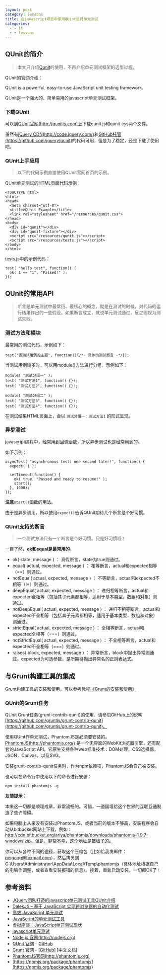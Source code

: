 ```yaml
---
layout: post
category: lessons
title: 在javascript项目中使用QUint进行单元测试
categories:
  - - it
  - - lessons
---
```


## QUnit的简介 ##

> 本文只介绍[Qunit](http://qunitjs.com/)的使用，不再介绍单元测试框架的选型过程。

QUnit的官网介绍：

QUnit is a powerful, easy-to-use JavaScript unit testing framework. 

QUnit是一个强大的、简单易用的javascript单元测试框架。

### 下载QUnit ###

可以到[QUnit官网(http://qunitjs.com)](http://qunitjs.com/)上下载qunit.js和qunit.css两个文件。

虽然有[jQuery CDN(http://code.jquery.com/)](http://code.jquery.com/)和[GitHub托管(https://github.com/jquery/qunit)](https://github.com/jquery/qunit)的代码可用，但是为了稳定，还是下载了使用吧。

### QUnit上手应用 ###

> 以下的代码示例直接使用QUnit官网首页的示例。

QUnit单元测试的HTML页面代码示例：

	<!DOCTYPE html>
	<html>
	<head>
	  <meta charset="utf-8">
	  <title>QUnit Example</title>
	  <link rel="stylesheet" href="/resources/qunit.css">
	</head>
	<body>
	  <div id="qunit"></div>
	  <div id="qunit-fixture"></div>
	  <script src="/resources/qunit.js"></script>
	  <script src="/resources/tests.js"></script>
	</body>
	</html>

tests.js中的示例代码：

	test( "hello test", function() {
	  ok( 1 == "1", "Passed!" );
	});

## QUnit的常用API ##

> 断言是单元测试中最常用、最核心的概念，就是在测试的时候，对代码的运行结果作出的一些假设。如果断言成立，就说单元测试通过，反之则视为测试失败。

### 测试方法和模块 ###

最常用的测试代码，示例如下：

	test("该测试用例的主题", function(){/*- 具体的测试断言 -*/});

当测试用例较多时，可以用module()方法进行分组。示例如下：

	module( "测试分组一" );
	test( "测试方法1", function() {});
	test( "测试方法2", function() {});
	 
	module( "测试分组二" );
	test( "测试方法3", function() {});
	test( "测试方法4", function() {});

在测试结果HTML页面上，会以 `测试分组一：测试方法1` 的形式呈现。

### 异步测试 ###

javascript编程中，经常用到回调函数，所以异步测试也是经常用到的。

如下示例：

	asyncTest( "asynchronous test: one second later!", function() {
	  expect( 1 );
	 
	  setTimeout(function() {
	    ok( true, "Passed and ready to resume!" );
	    start();
	  }, 1000);
	});

**注意**`start()`函数的用法。

由于是异步调用，所以使用`expect()`告诉QUnit期待几个断言是个好习惯。

### QUnit支持的断言 ###

> 一个测试方法只有一个断言是个好习惯。只是好习惯哦！

一目了然，**ok和equal是最常用的**。

- ok( state, message ) ： 真假断言，state为true则通过。
- equal( actual, expected, message ) ： 相等断言，actual和expected相等（==）则通过。
- notEqual( actual, expected, message ) ： 不等断言，actual和expected不相等（!=）则通过。
- deepEqual( actual, expected, message ) ： 递归相等断言，actual和expected全相等（包括其子元素都相等，适用于基本类型，数组和对象）则通过。
- notDeepEqual( actual, expected, message ) ： 递归不相等断言，actual和expected不全相等（包括其子元素都相等，适用于基本类型，数组和对象）则通过。
- strictEqual( actual, expected, message ) ： 全相等断言，actual和expected全相等（===）则通过。
- notStrictEqual( actual, expected, message ) ： 不全相等断言，actual和expected不全相等（===）则通过。
- raises( block, expected, message ) ： 异常断言，block中抛出异常则通过，expected为可选参数，是所期待抛出异常名的正则表达式。

## 与Grunt构建工具的集成 ##

Grunt构建工具的安装和使用，可以参考教程[《Grunt的安装和使用》](http://www.peigong.net/lessons/2013/10/15/installation-and-use-of-grunt/)

### QUnit的Grunt任务 ###

QUnit Grunt任务(grunt-contrib-qunit)的使用，请参见GitHub上的说明[https://github.com/gruntjs/grunt-contrib-qunit](https://github.com/gruntjs/grunt-contrib-qunit)。

使用QUint作单元测试，PhantomJS是必须要安装的。[PhantomJS(http://phantomjs.org/)](http://phantomjs.org/) 是一个无界面的WebKit浏览器引擎，还有配套的JavaScript API。它原生支持各种web标准技术：DOM处理，CSS选择器，JSON，Canvas，以及SVG。

安装grunt-contrib-qunit任务时，作为npm依赖项，PhantomJS会自己被安装。

也可以在命令行中使用以下的命令进行安装：

	npm install phantomjs -g

**友情提示：**

本来这一切都是顺理成章，非常流畅的。可惜，一道国墙给这个世界的互联互通制造了些许障碍。

如果电脑上从来没有安装过PhantomJS，或者当前的版本不够高，安装程序会自动从bitbucket网站上下载，例如：http://cdn.bitbucket.org/ariya/phantomjs/downloads/phantomjs-1.9.7-windows.zip。但是，非常不幸，这个地址是被墙了的。

你可以从各种不同的途径，获取这个压缩包（比如给我发邮件：peigong@foxmail.com），然后拷贝到C:\Users\Administrator\AppData\Local\Temp\phantomjs（具体地址根据自己的电脑作调整，或者查看安装报错的信息）。接着，重新启动安装，一切都OK了！

## 参考资料 ##

- [JQuery团队打造的javascript单元测试工具QUnit介绍](http://www.cnblogs.com/nuaalfm/archive/2010/02/26/1674235.html)
- [DalekJS – 基于 JavaScript 实现跨浏览器的自动化测试](http://www.tuicool.com/articles/JVRRbq)
- [高效 JavaScript 单元测试](http://www.ibm.com/developerworks/cn/opensource/os-jstesting/)
- [JavaScript的单元测试工具](http://select.yeeyan.org/view/213582/265887)
- [虚拟座谈：JavaScript单元测试现状](http://www.infoq.com/cn/articles/javascript-unit-testing)
- [javascript单元测试](http://www.cnblogs.com/frostbelt/archive/2012/08/03/2622302.html)
- [Node.js 官网(http://nodejs.org)](http://nodejs.org)
- [QUnit 官网](http://qunitjs.com/) - [GitHub](https://github.com/jquery/qunit)
- [Grunt 官网](http://www.gruntjs.com) - [[GitHub](https://github.com/gruntjs/)] [[中文文档](http://www.gruntjs.org/)]
- [PhantomJS官网(http://phantomjs.org)](http://phantomjs.org)
- [https://npmjs.org/package/phantomjs](https://npmjs.org/package/phantomjs)
